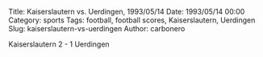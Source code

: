 Title: Kaiserslautern vs. Uerdingen, 1993/05/14
Date: 1993/05/14 00:00
Category: sports
Tags: football, football scores, Kaiserslautern, Uerdingen
Slug: kaiserslautern-vs-uerdingen
Author: carbonero


Kaiserslautern 2 - 1 Uerdingen
